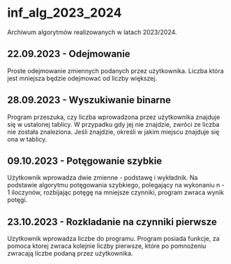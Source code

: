 # inf_alg_2023_2024
Archiwum algorytmów realizowanych w latach 2023/2024.

## 22.09.2023 - Odejmowanie
Proste odejmowanie zmiennych podanych przez użytkownika. Liczba która jest mniejsza będzie odejmować od liczby większej.

## 28.09.2023 - Wyszukiwanie binarne
Program przeszuka, czy liczba wprowadzona przez użytkownika znajduje się w ustalonej tablicy. W przypadku gdy jej nie znajdzie, zwróci ze liczba nie została znaleziona. Jeśli znajdzie, określi w jakim miejscu znajduje się ona w tablicy.

## 09.10.2023 - Potęgowanie szybkie
Użytkownik wprowadza dwie zmienne - podstawę i wykładnik. Na podstawie algorytmu potęgowania szybkiego, polegający na wykonaniu n - 1 iloczynów, rozbijając potęgę na mniejsze czynniki, program zwraca wynik potęgi.

## 23.10.2023 - Rozkladanie na czynniki pierwsze
Uzytkownik wprowadza liczbe do programu. Program posiada funkcje, za pomoca ktorej zwraca kolejnie liczby pierwsze, które po pomnożeniu zwracają liczbe podaną przez użytkownika. 